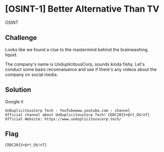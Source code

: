 # [OSINT-1] Better Alternative Than TV
OSINT

## Challenge 

Looks like we found a clue to the mastermind behind the brainwashing liquid.

The company's name is UnduplicitousCorp, sounds kinda fishy. Let's conduct some basic reconnaisance and see if there's any videos about the company on social media.

## Solution

Google it

	UnDuplicitousCorp Tech - YouTubewww.youtube.com › channel
	Official channel about UnDuplicitousCorp Tech! CDDC20{S+@rt_O$!nT} Official Website: https://www.unduplicitouscorp.tech/

## Flag

	CDDC20{S+@rt_O$!nT} 
